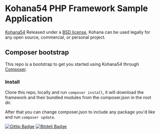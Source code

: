 # Kohana54 PHP Framework Sample Application

[Kohana54](https://github.com/kohana54/core/tree/psr-4/develop)
Released under a [BSD license](http://kohanaframework.org/license), Kohana can be used legally for any open source, commercial, or personal project.

## Composer bootstrap
This repo is a bootstrap to get you started using Kohana54 through [Composer](http://getcomposer.org/).

### Install

Clone this repo, locally and run ```composer install```, it will download the framework and their bundled modules from the composer.json in the root dir.

After that you can change composer.json to include any package you'd like and run ```composer update```.

[![Gittip Badge](http://img.shields.io/gittip/happyDemon.svg)](https://www.gittip.com/happyDemon/ "Gittip donations")
[![Bitdeli Badge](https://d2weczhvl823v0.cloudfront.net/happyDemon/kohana-composer-bootstrap/trend.png)](https://bitdeli.com/free "Bitdeli Badge")


